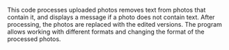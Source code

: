 This code processes uploaded photos removes text from photos that contain it, and displays a message if a photo does not contain text. 
After processing, the photos are replaced with the edited versions. 
The program allows working with different formats and changing the format of the processed photos.
